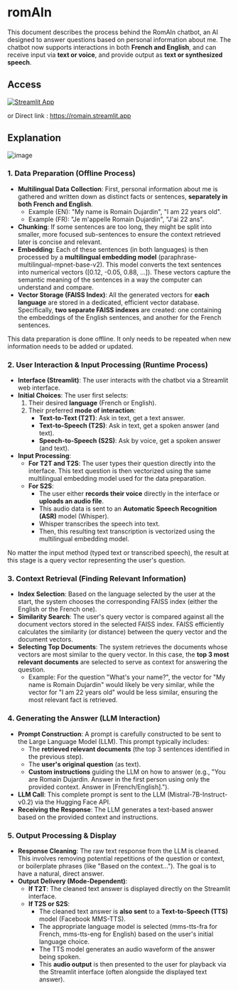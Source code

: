 # romAIn
This document describes the process behind the RomAIn chatbot, an AI designed to answer questions based on personal information about me. The chatbot now supports interactions in both **French and English**, and can receive input via **text or voice**, and provide output as **text or synthesized speech**.

## Access

[![Streamlit App](https://static.streamlit.io/badges/streamlit_badge_black_white.svg)](https://romain.streamlit.app)

or Direct link : https://romain.streamlit.app

## Explanation
![image](https://github.com/user-attachments/assets/a3faf551-cbf4-429d-9531-ff739b90a10c)

### 1. Data Preparation (Offline Process)

- **Multilingual Data Collection**: First, personal information about me is gathered and written down as distinct facts or sentences, **separately in both French and English**.
  - Example (EN): "My name is Romain Dujardin", "I am 22 years old".
  - Example (FR): "Je m'appelle Romain Dujardin", "J'ai 22 ans".
- **Chunking**: If some sentences are too long, they might be split into smaller, more focused sub-sentences to ensure the context retrieved later is concise and relevant.
- **Embedding**: Each of these sentences (in both languages) is then processed by a **multilingual embedding model** (paraphrase-multilingual-mpnet-base-v2). This model converts the text sentences into numerical vectors ([0.12, -0.05, 0.88, ...]). These vectors capture the semantic meaning of the sentences in a way the computer can understand and compare.
- **Vector Storage (FAISS Index)**: All the generated vectors for **each language** are stored in a dedicated, efficient vector database. Specifically, **two separate FAISS indexes** are created: one containing the embeddings of the English sentences, and another for the French sentences.
  
This data preparation is done offline. It only needs to be repeated when new information needs to be added or updated.

### 2. User Interaction & Input Processing (Runtime Process)

- **Interface (Streamlit)**: The user interacts with the chatbot via a Streamlit web interface.
- **Initial Choices**: The user first selects:
  1. Their desired **language** (French or English).
  2. Their preferred **mode of interaction**:
      - **Text-to-Text (T2T)**: Ask in text, get a text answer.
      - **Text-to-Speech (T2S)**: Ask in text, get a spoken answer (and text).
      - **Speech-to-Speech (S2S)**: Ask by voice, get a spoken answer (and text).
- **Input Processing**:
  - **For T2T and T2S**: The user types their question directly into the interface. This text question is then vectorized using the same multilingual embedding model used for the data preparation.
  - **For S2S**:
    - The user either **records their voice** directly in the interface or **uploads an audio file**.
    - This audio data is sent to an **Automatic Speech Recognition (ASR)** model (Whisper).
    - Whisper transcribes the speech into text.
    - Then, this resulting text transcription is vectorized using the multilingual embedding model.
      
No matter the input method (typed text or transcribed speech), the result at this stage is a query vector representing the user's question.

### 3. Context Retrieval (Finding Relevant Information)

- **Index Selection**: Based on the language selected by the user at the start, the system chooses the corresponding FAISS index (either the English or the French one).
- **Similarity Search**: The user's query vector is compared against all the document vectors stored in the selected FAISS index. FAISS efficiently calculates the similarity (or distance) between the query vector and the document vectors.
- **Selecting Top Documents**: The system retrieves the documents whose vectors are most similar to the query vector. In this case, the **top 3 most relevant documents** are selected to serve as context for answering the question.
  - Example: For the question "What's your name?", the vector for "My name is Romain Dujardin" would likely be very similar, while the vector for "I am 22 years old" would be less similar, ensuring the most relevant fact is retrieved.

### 4. Generating the Answer (LLM Interaction)

- **Prompt Construction**: A prompt is carefully constructed to be sent to the Large Language Model (LLM). This prompt typically includes:
  - The **retrieved relevant documents** (the top 3 sentences identified in the previous step).
  - The **user's original question** (as text).
  - **Custom instructions** guiding the LLM on how to answer (e.g., "You are Romain Dujardin. Answer in the first person using only the provided context. Answer in [French/English].").
- **LLM Call**: This complete prompt is sent to the LLM (Mistral-7B-Instruct-v0.2) via the Hugging Face API.
- **Receiving the Response**: The LLM generates a text-based answer based on the provided context and instructions.

### 5. Output Processing & Display

- **Response Cleaning**: The raw text response from the LLM is cleaned. This involves removing potential repetitions of the question or context, or boilerplate phrases (like "Based on the context..."). The goal is to have a natural, direct answer.
- **Output Delivery (Mode-Dependent)**:
  - **If T2T**: The cleaned text answer is displayed directly on the Streamlit interface.
  - **If T2S or S2S**:
    - The cleaned text answer is **also sent** to a **Text-to-Speech (TTS)** model (Facebook MMS-TTS).
    - The appropriate language model is selected (mms-tts-fra for French, mms-tts-eng for English) based on the user's initial language choice.
    - The TTS model generates an audio waveform of the answer being spoken.
    - This **audio output** is then presented to the user for playback via the Streamlit interface (often alongside the displayed text answer).




